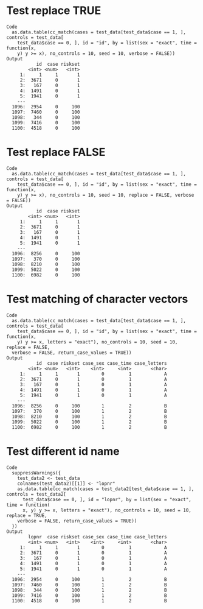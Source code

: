 # Test replace TRUE

    Code
      as.data.table(cc_match(cases = test_data[test_data$case == 1, ], controls = test_data[
        test_data$case == 0, ], id = "id", by = list(sex = "exact", time = function(x,
        y) y >= x), no_controls = 10, seed = 10, verbose = FALSE))
    Output
               id  case riskset
            <int> <num>   <int>
         1:     1     1       1
         2:  3671     0       1
         3:   167     0       1
         4:  1491     0       1
         5:  1941     0       1
        ---                    
      1096:  2954     0     100
      1097:  7460     0     100
      1098:   344     0     100
      1099:  7416     0     100
      1100:  4518     0     100

# Test replace FALSE

    Code
      as.data.table(cc_match(cases = test_data[test_data$case == 1, ], controls = test_data[
        test_data$case == 0, ], id = "id", by = list(sex = "exact", time = function(x,
        y) y >= x), no_controls = 10, seed = 10, replace = FALSE, verbose = FALSE))
    Output
               id  case riskset
            <int> <num>   <int>
         1:     1     1       1
         2:  3671     0       1
         3:   167     0       1
         4:  1491     0       1
         5:  1941     0       1
        ---                    
      1096:  8256     0     100
      1097:   370     0     100
      1098:  8210     0     100
      1099:  5022     0     100
      1100:  6982     0     100

# Test matching of character vectors

    Code
      as.data.table(cc_match(cases = test_data[test_data$case == 1, ], controls = test_data[
        test_data$case == 0, ], id = "id", by = list(sex = "exact", time = function(x,
        y) y >= x, letters = "exact"), no_controls = 10, seed = 10, replace = FALSE,
      verbose = FALSE, return_case_values = TRUE))
    Output
               id  case riskset case_sex case_time case_letters
            <int> <num>   <int>    <int>     <int>       <char>
         1:     1     1       1        0         1            A
         2:  3671     0       1        0         1            A
         3:   167     0       1        0         1            A
         4:  1491     0       1        0         1            A
         5:  1941     0       1        0         1            A
        ---                                                    
      1096:  8256     0     100        1         2            B
      1097:   370     0     100        1         2            B
      1098:  8210     0     100        1         2            B
      1099:  5022     0     100        1         2            B
      1100:  6982     0     100        1         2            B

# Test different id name

    Code
      suppressWarnings({
        test_data2 <- test_data
        colnames(test_data2)[[1]] <- "lopnr"
        as.data.table(cc_match(cases = test_data2[test_data$case == 1, ], controls = test_data2[
          test_data$case == 0, ], id = "lopnr", by = list(sex = "exact", time = function(
          x, y) y >= x, letters = "exact"), no_controls = 10, seed = 10, replace = TRUE,
        verbose = FALSE, return_case_values = TRUE))
      })
    Output
            lopnr  case riskset case_sex case_time case_letters
            <int> <num>   <int>    <int>     <int>       <char>
         1:     1     1       1        0         1            A
         2:  3671     0       1        0         1            A
         3:   167     0       1        0         1            A
         4:  1491     0       1        0         1            A
         5:  1941     0       1        0         1            A
        ---                                                    
      1096:  2954     0     100        1         2            B
      1097:  7460     0     100        1         2            B
      1098:   344     0     100        1         2            B
      1099:  7416     0     100        1         2            B
      1100:  4518     0     100        1         2            B

